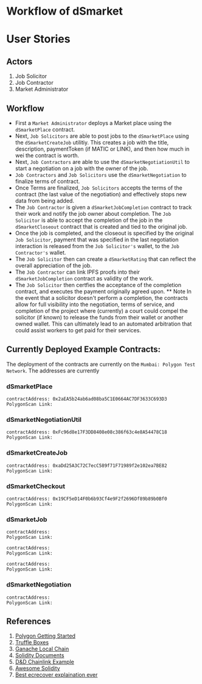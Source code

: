 # Workflow of dSmarket

# User Stories
## Actors
1. Job Solicitor
2. Job Contractor
3. Market Administrator

## Workflow
* First a ```Market Administrator``` deploys a Market place using the ```dSmarketPlace``` contract.
* Next, ```Job Solicitors``` are able to post jobs to the ```dSmarketPlace``` using the ```dSmarketCreateJob``` utilitiy. This creates a job with the title, description, paymentToken (if MATIC or LINK), and then how much in wei the contract is worth.
* Next, ```Job Contractors``` are able to use the ```dSmarketNegotiationUtil``` to start a negotiation on a job with the owner of the job.
* ```Job Contractors``` and ```Job Solicitors``` use the ```dSmarketNegotiation``` to finalize terms of contract.
* Once Terms are finalized, ```Job Solicitors``` accepts the terms of the contract (the last value of the negotiation) and effectively stops new data from being added.
* The ```Job Contractor``` is given a ```dSmarketJobCompletion``` contract to track their work and notify the job owner about completion. The ```Job Solicitor``` is able to accept the completion of the job in the ```dSmarketCloseout``` contract that is created and tied to the original job.
* Once the job is completed, and the closeout is specified by the original ```Job Solicitor```, payment that was specified in the last negotiation interaction is released from the ```Job Solicitor's``` wallet, to the ```Job Contractor's``` wallet. 
* The ```Job Solicitor``` then can create a ```dSmarketRating``` that can reflect the overall appreciation of the job.
* The ```Job Contractor``` can link IPFS proofs into their ```dSmarketJobCompletion``` contract as validity of the work.
* The ```Job Solicitor``` then certfies the acceptance of the completion contract, and executes the payment originally agreed upon. 
** Note In the event that a solicitor doesn't perform a completion, the contracts allow for full visibility into the negotiation, terms of service, and completion of the project where (currently) a court could compel the solicitor (if known) to release the funds from their wallet or another owned wallet. This can ultimately lead to an automated arbitration that could assist workers to get paid for their services.


## Currently Deployed Example Contracts:
The deployment of the contracts are currently on the ```Mumbai: Polygon Test Network```. The addresses are currently 
### dSmarketPlace
```
contractAddress: 0x2aEA5b24ab6ad08ba5C1E0664AC7DF3633C693D3
PolygonScan Link:
```

### dSmarketNegotiationUtil
```
contractAddress: 0xFc96d8e17F3DD8408e08c386f63c4e8A54478C18
PolygonScan Link:
```

### dSmarketCreateJob
```
contractAddress: 0xaDd25A3C72C7ecC589f71F71989f2e102ea7BE82
PolygonScan Link:
```

### dSmarketCheckout
```
contractAddress: 0x19CF5eD14F0b6b93Cf4e9F2f2696Df89b89b0Bf0
PolygonScan Link:
```

### dSmarketJob
```
contractAddress: 
PolygonScan Link:

contractAddress: 
PolygonScan Link:

contractAddress: 
PolygonScan Link:
```

### dSmarketNegotiation
```
contractAddress: 
PolygonScan Link:
```


## References
1. [Polygon Getting Started](https://docs.polygon.technology/docs/develop/getting-started/) 
2. [Truffle Boxes](https://trufflesuite.com/boxes/)
3. [Ganache Local Chain](https://github.com/trufflesuite/ganache)
4. [Solidity Documents](https://docs.soliditylang.org/en/v0.8.15/)
5. [D&D Chainlink Example](https://github.com/PatrickAlphaC/dungeons-and-dragons-nft/blob/master/contracts/DungeonsAndDragonsCharacter.sol)
6. [Awesome Solidity](https://github.com/bkrem/awesome-solidity)
7. [Best ecrecover explaination ever](https://soliditydeveloper.com/ecrecover)